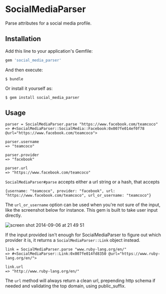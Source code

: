 # SocialMediaParser

Parse attributes for a social media profile.

## Installation

Add this line to your application's Gemfile:

```ruby
gem 'social_media_parser'
```

And then execute:

    $ bundle

Or install it yourself as:

    $ gem install social_media_parser

## Usage

```
parser = SocialMediaParser.parse "https://www.facebook.com/teamcoco"
=> #<SocialMediaParser::SocialMedia::Facebook:0x007fe014ef0f78 @url="https://www.facebook.com/teamcoco">

parser.username
=> "teamcoco"

parser.provider
=> "facebook"

parser.url
=> "https://www.facebook.com/teamcoco"
```

`SocialMediaParser#parse` accepts either a url string or a hash, that accepts

```
{username: "teamcoco", provider: "facebook", url: "https://www.facebook.com/teamcoco", url_or_username: "teamcoco"}
```

The `url_or_username` option can be used when you're not sure of the input, like the screenshot below for instance. This gem is built to take user input directly.

![screen shot 2014-09-06 at 21 49 51](https://cloud.githubusercontent.com/assets/28260/4176355/4ea9524a-35ff-11e4-86e2-27407beef42c.png)


If the input provided isn't enough for SocialMediaParser to figure out which provider it is, it returns a `SocialMediaParser::Link` object instead.

```
link = SocialMediaParser.parse "www.ruby-lang.org/en/"
=> #<SocialMediaParser::Link:0x007fe014fd8350 @url="https://www.ruby-lang.org/en/">

link.url
=> "http://www.ruby-lang.org/en/"
```

The `url` method will always return a clean url, prepending http schema if needed and validating the top domain, using public_suffix.
